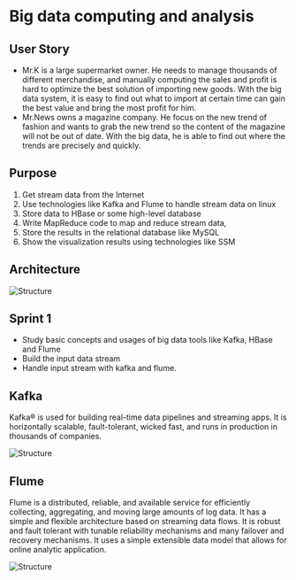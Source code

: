 # Big data computing and analysis

## User Story

- Mr.K is a large supermarket owner. He needs to manage thousands of different merchandise, and manually computing the sales and profit is hard to optimize the best solution of importing new goods. With the big data system, it is easy to find out what to import at certain time can gain the best value and bring the most profit for him.
- Mr.News owns a magazine company. He focus on the new trend of fashion and wants to grab the new trend so the content of the magazine will not be out of date. With the big data, he is able to find out where the trends are precisely and quickly.

## Purpose

1. Get stream data from the Internet
2. Use technologies like Kafka and Flume to handle stream data on linux
3. Store data to HBase or some high-level database
4. Write MapReduce code to map and reduce stream data, 
5. Store the results in the relational database like MySQL
6. Show the visualization results using technologies like SSM

## Architecture

![Structure](https://github.com/ec500-software-engineering/project-bigdata_computing_analysis/blob/master/documentation/readme/structure.png)


## Sprint 1

- Study basic concepts and usages of big data tools like Kafka, HBase and Flume 
- Build the input data stream 
- Handle input stream with kafka and flume.

## Kafka

Kafka® is used for building real-time data pipelines and streaming apps. It is horizontally scalable, fault-tolerant, wicked fast, and runs in production in thousands of companies.

![Structure](https://github.com/ec500-software-engineering/project-bigdata_computing_analysis/blob/master/documentation/readme/kafka-apis.png)

## Flume

Flume is a distributed, reliable, and available service for efficiently collecting, aggregating, and moving large amounts of log data. It has a simple and flexible architecture based on streaming data flows. It is robust and fault tolerant with tunable reliability mechanisms and many failover and recovery mechanisms. It uses a simple extensible data model that allows for online analytic application.

![Structure](https://github.com/ec500-software-engineering/project-bigdata_computing_analysis/blob/master/documentation/readme/flume.png)
